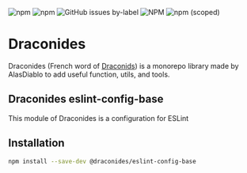 ![npm](https://img.shields.io/npm/dw/@draconides/eslint-config-base)
![npm](https://img.shields.io/npm/dt/@draconides/eslint-config-base)
![GitHub issues by-label](https://img.shields.io/github/issues/AlasDiablo/draconides/@draconides/eslint-config-base)
![NPM](https://img.shields.io/npm/l/@draconides/eslint-config-base?color=%234c1)
![npm (scoped)](https://img.shields.io/npm/v/@draconides/eslint-config-base)

# Draconides

Draconides (French word of [Draconids](https://en.wikipedia.org/wiki/Draconids))
is a monorepo library made by AlasDiablo to add useful function,
utils, and tools.

## Draconides eslint-config-base

This module of Draconides is a configuration for ESLint

## Installation

```bash
npm install --save-dev @draconides/eslint-config-base
```
